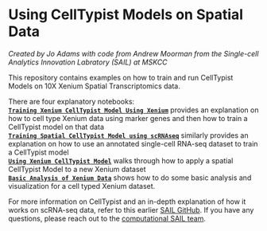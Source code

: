 # Using CellTypist Models on Spatial Data
*Created by Jo Adams with code from Andrew Moorman from the Single-cell Analytics Innovation Labratory (SAIL) at MSKCC* 

This repository contains examples on how to train and run CellTypist Models on 10X Xenium Spatial Transcriptomics data.

There are four explanatory notebooks: <br/>
[**`Training Xenium CellTypist Model Using Xenium`**](https://github.com/joadams1/spatial_celltypist/blob/main/notebooks/Training%20Xenium%20CellTypist%20Model%20Using%20Xenium.ipynb) provides an explanation on how to cell type Xenium data using marker genes and then how to train a CellTypist model on that data <br/>
[**`Training Spatial CellTypist Model using scRNAseq`**](https://github.com/joadams1/spatial_celltypist/blob/main/notebooks/Training%20Spatial%20CellTypist%20Model%20using%20scRNAseq.ipynb) similarly provides an explanation on how to use an annotated single-cell RNA-seq dataset to train a CellTypist model <br/>
[**`Using Xenium CellTypist Model`**](https://github.com/joadams1/spatial_celltypist/blob/main/notebooks/Using%20Xenium%20CellTypist%20Model.ipynb) walks through how to apply a spatial CellTypist Model to a new Xenium dataset <br/>
[**`Basic Analysis of Xenium Data`**](https://github.com/joadams1/spatial_celltypist/blob/main/notebooks/Basic%20Analysis%20of%20Xenium%20Data.ipynb) shows how to do some basic analysis and visualization for a cell typed Xenium dataset. 

For more information on CellTypist and an in-depth explanation of how it works on scRNA-seq data, refer to this earlier [SAIL GitHub](https://github.com/joadams1/celltypist). If you have any questions, please reach out to the [computational SAIL team](https://sail.mskcc.org/research/computational-research/).  
